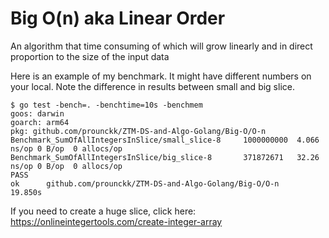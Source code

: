 # Big O(n) aka Linear Order

An algorithm that time consuming of which will grow linearly and in direct proportion to the size of the input data


Here is an example of my benchmark. It might have different numbers on your local. Note the difference in results between small and big slice. 
```
$ go test -bench=. -benchtime=10s -benchmem
goos: darwin
goarch: arm64
pkg: github.com/prounckk/ZTM-DS-and-Algo-Golang/Big-O/O-n
Benchmark_SumOfAllIntegersInSlice/small_slice-8     1000000000  4.066 ns/op 0 B/op  0 allocs/op
Benchmark_SumOfAllIntegersInSlice/big_slice-8       371872671   32.26 ns/op 0 B/op  0 allocs/op
PASS
ok  	github.com/prounckk/ZTM-DS-and-Algo-Golang/Big-O/O-n	19.850s
```


If you need to create a huge slice, click here: https://onlineintegertools.com/create-integer-array